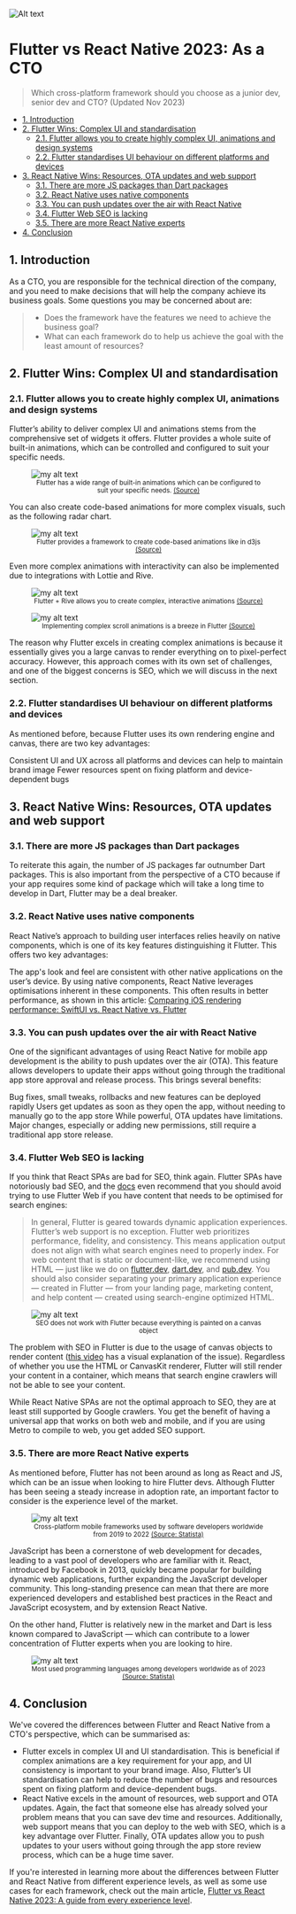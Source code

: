 ![Alt text](images/image.png)
<!-- omit in toc -->
# Flutter vs React Native 2023: As a CTO


> Which cross-platform framework should you choose as a junior dev, senior dev and CTO? (Updated Nov 2023)

- [1. Introduction](#1-introduction)
- [2. Flutter Wins: Complex UI and standardisation](#2-flutter-wins-complex-ui-and-standardisation)
  - [2.1. Flutter allows you to create highly complex UI, animations and design systems](#21-flutter-allows-you-to-create-highly-complex-ui-animations-and-design-systems)
  - [2.2. Flutter standardises UI behaviour on different platforms and devices](#22-flutter-standardises-ui-behaviour-on-different-platforms-and-devices)
- [3. React Native Wins: Resources, OTA updates and web support](#3-react-native-wins-resources-ota-updates-and-web-support)
  - [3.1. There are more JS packages than Dart packages](#31-there-are-more-js-packages-than-dart-packages)
  - [3.2. React Native uses native components](#32-react-native-uses-native-components)
  - [3.3. You can push updates over the air with React Native](#33-you-can-push-updates-over-the-air-with-react-native)
  - [3.4. Flutter Web SEO is lacking](#34-flutter-web-seo-is-lacking)
  - [3.5. There are more React Native experts](#35-there-are-more-react-native-experts)
- [4. Conclusion](#4-conclusion)

## 1. Introduction

<!-- VARIABLE:CTO_QUESTIONS -->
As a CTO, you are responsible for the technical direction of the company, and you need to make decisions that will help the company achieve its business goals. Some questions you may be concerned about are:

> - Does the framework have the features we need to achieve the business goal?
> - What can each framework do to help us achieve the goal with the least amount of resources?

## 2. Flutter Wins: Complex UI and standardisation
### 2.1. Flutter allows you to create highly complex UI, animations and design systems

Flutter’s ability to deliver complex UI and animations stems from the comprehensive set of widgets it offers. Flutter provides a whole suite of built-in animations, which can be controlled and configured to suit your specific needs.

<figure>
<img src="images/animations.gif" alt="my alt text"/>
<figcaption style="text-align: center; font-size: smaller;">Flutter has a wide range of built-in animations which can be configured to suit your specific needs.
<a href="https://pub.dev/packages/animations
">(Source)</a>
</figcaption>
</figure>
You can also create code-based animations for more complex visuals, such as the following radar chart.

<figure>
  <img src="images/radar.gif" alt="my alt text"/>
  <figcaption style="text-align: center; font-size: smaller;">
    Flutter provides a framework to create code-based animations like in d3js
    <a href="https://medium.com/geekculture/how-to-create-a-custom-staggered-animation-with-flutter-13803dea5659">(Source)</a>
  </figcaption>
</figure>


Even more complex animations with interactivity can also be implemented due to integrations with Lottie and Rive.

<figure>
  <img src="images/rive.gif" alt="my alt text"/>
  <figcaption style="text-align: center; font-size: smaller;">
    Flutter + Rive allows you to create complex, interactive animations
    <a href="https://medium.com/flutter-community/rive-and-flutter-a-match-made-in-animation-heaven-episode-1-3d8a6535bda9">(Source)</a>
  </figcaption>
</figure>

<figure>
  <img src="images/scroll.gif" alt="my alt text"/>
  <figcaption style="text-align: center; font-size: smaller;">
    Implementing complex scroll animations is a breeze in Flutter
    <a href="https://dartpad.dev/workshops.html?webserver=https%3A%2F%2Fdartpad-workshops-io2021.web.app%2Fgetting_started_with_slivers&utm_source=google-io21&utm_medium=referral&utm_campaign=io21-resources#Step8">(Source)</a>
  </figcaption>
</figure>


The reason why Flutter excels in creating complex animations is because it essentially gives you a large canvas to render everything on to pixel-perfect accuracy. However, this approach comes with its own set of challenges, and one of the biggest concerns is SEO, which we will discuss in the next section.

### 2.2. Flutter standardises UI behaviour on different platforms and devices

As mentioned before, because Flutter uses its own rendering engine and canvas, there are two key advantages:

Consistent UI and UX across all platforms and devices can help to maintain brand image
Fewer resources spent on fixing platform and device-dependent bugs



## 3. React Native Wins: Resources, OTA updates and web support
### 3.1. There are more JS packages than Dart packages

To reiterate this again, the number of JS packages far outnumber Dart packages. This is also important from the perspective of a CTO because if your app requires some kind of package which will take a long time to develop in Dart, Flutter may be a deal breaker.


### 3.2. React Native uses native components

React Native’s approach to building user interfaces relies heavily on native components, which is one of its key features distinguishing it Flutter. This offers two key advantages:

The app's look and feel are consistent with other native applications on the user’s device.
By using native components, React Native leverages optimisations inherent in these components. This often results in better performance, as shown in this article: [Comparing iOS rendering performance: SwiftUI vs. React Native vs. Flutter](https://blog.theodo.com/2023/09/ios-rendering-performance/)



### 3.3. You can push updates over the air with React Native

One of the significant advantages of using React Native for mobile app development is the ability to push updates over the air (OTA). This feature allows developers to update their apps without going through the traditional app store approval and release process. This brings several benefits:

Bug fixes, small tweaks, rollbacks and new features can be deployed rapidly
Users get updates as soon as they open the app, without needing to manually go to the app store
While powerful, OTA updates have limitations. Major changes, especially or adding new permissions, still require a traditional app store release.

### 3.4. Flutter Web SEO is lacking

If you think that React SPAs are bad for SEO, think again. Flutter SPAs have notoriously bad SEO, and the [docs](https://docs.flutter.dev/platform-integration/web/faq#search-engine-optimization-seo) even recommend that you should avoid trying to use Flutter Web if you have content that needs to be optimised for search engines:

> In general, Flutter is geared towards dynamic application experiences. Flutter’s web support is no exception. Flutter web prioritizes performance, fidelity, and consistency. This means application output does not align with what search engines need to properly index. For web content that is static or document-like, we recommend using HTML — just like we do on [flutter.dev](https://flutter.dev/), [dart.dev](https://dart.dev/), and [pub.dev](https://pub.dev/). You should also consider separating your primary application experience — created in Flutter — from your landing page, marketing content, and help content — created using search-engine optimized HTML.


<figure>
<img src="images/image-1.png" alt="my alt text"/>
<figcaption style="text-align: center; font-size: smaller;">SEO does not work with Flutter because everything is painted on a canvas object
</figcaption>
</figure>


The problem with SEO in Flutter is due to the usage of canvas objects to render content ([this video](https://www.youtube.com/watch?v=13XvM_zoye8&ab_channel=Aspiiire) has a visual explanation of the issue). Regardless of whether you use the HTML or CanvasKit renderer, Flutter will still render your content in a <canvas/> container, which means that search engine crawlers will not be able to see your content.

While React Native SPAs are not the optimal approach to SEO, they are at least still supported by Google crawlers. You get the benefit of having a universal app that works on both web and mobile, and if you are using Metro to compile to web, you get added SEO support.

### 3.5. There are more React Native experts

As mentioned before, Flutter has not been around as long as React and JS, which can be an issue when looking to hire Flutter devs. Although Flutter has been seeing a steady increase in adoption rate, an important factor to consider is the experience level of the market.


<figure>
<img src="images/image-2.png" alt="my alt text"/>
<figcaption style="text-align: center; font-size: smaller;">Cross-platform mobile frameworks used by software developers worldwide from 2019 to 2022
<a href="https://www.statista.com/statistics/869224/worldwide-software-developer-working-hours/">(Source: Statista)</a>
</figcaption>
</figure>


JavaScript has been a cornerstone of web development for decades, leading to a vast pool of developers who are familiar with it. React, introduced by Facebook in 2013, quickly became popular for building dynamic web applications, further expanding the JavaScript developer community. This long-standing presence can mean that there are more experienced developers and established best practices in the React and JavaScript ecosystem, and by extension React Native.

On the other hand, Flutter is relatively new in the market and Dart is less known compared to JavaScript — which can contribute to a lower concentration of Flutter experts when you are looking to hire.


<figure>
<img src="images/image-3.png" alt="my alt text"/>
<figcaption style="text-align: center; font-size: smaller;">Most used programming languages among developers worldwide as of 2023
<a href="https://www.statista.com/statistics/869224/worldwide-software-developer-working-hours/">(Source: Statista)</a>

</figcaption>
</figure>



## 4. Conclusion
<!-- VARIABLE:INDIVIDUAL_PERSPECTIVE_CONCLUSION -->
We've covered the differences between Flutter and React Native from a CTO's perspective, which can be summarised as:

<!-- VARIABLE:CTO_SUMMARY -->
- Flutter excels in complex UI and UI standardisation. This is beneficial if complex animations are a key requirement for your app, and UI consistency is important to your brand image. Also, Flutter’s UI standardisation can help to reduce the number of bugs and resources spent on fixing platform and device-dependent bugs.
- React Native excels in the amount of resources, web support and OTA updates. Again, the fact that someone else has already solved your problem means that you can save dev time and resources. Additionally, web support means that you can deploy to the web with SEO, which is a key advantage over Flutter. Finally, OTA updates allow you to push updates to your users without going through the app store review process, which can be a huge time saver.

<!-- VARIABLE:REFER_TO_MAIN_ARTICLE_CONCLUSION -->
If you're interested in learning more about the differences between Flutter and React Native from different experience levels, as well as some use cases for each framework, check out the main article, [Flutter vs React Native 2023: A guide from every experience level]().

